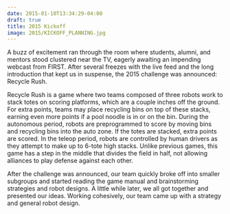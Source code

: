 ```yaml
---
date: 2015-01-10T13:34:29-04:00
draft: true
title: 2015 Kickoff
image: 2015/KICKOFF_PLANNING.jpg
---
```


A buzz of excitement ran through the room where students, alumni, and mentors
stood clustered near the TV, eagerly awaiting an impending webcast from FIRST.
After several freezes with the live feed and the long introduction that kept us
in suspense, the 2015 challenge was announced: Recycle Rush.

Recycle Rush is a game where two teams composed of three robots work to stack
totes on scoring platforms, which are a couple inches off the ground. For extra
points, teams may place recycling bins on top of these stacks, earning even more
points if a pool noodle is in or on the bin. During the autonomous period,
robots are preprogrammed to score by moving bins and recycling bins into the
auto zone. If the totes are stacked, extra points are scored. In the teleop
period, robots are controlled by human drivers as they attempt to make up to
6-tote high stacks. Unlike previous games, this game has a step in the middle
that divides the field in half, not allowing alliances to play defense against
each other.

After the challenge was announced, our team quickly broke off into smaller
subgroups and started reading the game manual and brainstorming strategies and
robot designs. A little while later, we all got together and presented our
ideas. Working cohesively, our team came up with a strategy and general robot
design.
